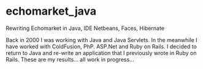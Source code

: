 # echomarket_java
Rewriting Echomarket in Java, IDE Netbeans, Faces, Hibernate 

Back in 2000 I was working with Java and Java Servlets.  In the meanwhile I have worked with ColdFusion, PhP. ASP.Net and Ruby on Rails.  I decided to return to Java and re-write an application that I previously wrote in Ruby on Rails.  These are my results...  all work in progress... 
